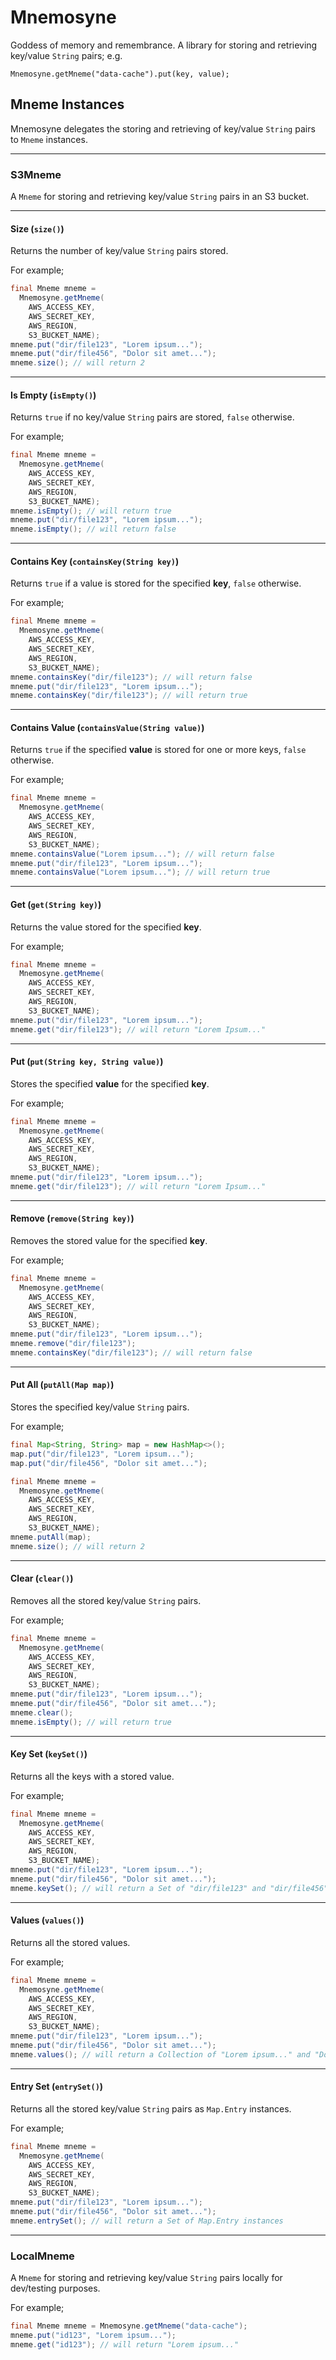 # Mnemosyne
Goddess of memory and remembrance. A library for storing and retrieving
key/value `String` pairs; e.g.

`Mnemosyne.getMneme("data-cache").put(key, value);`

## Mneme Instances
Mnemosyne delegates the storing and retrieving of key/value `String` pairs to
`Mneme` instances.

---

### S3Mneme
A `Mneme` for storing and retrieving key/value `String` pairs in an S3 bucket.

---

#### Size (`size()`)
Returns the number of key/value `String` pairs stored.

For example;

```java
final Mneme mneme =
  Mnemosyne.getMneme(
    AWS_ACCESS_KEY,
    AWS_SECRET_KEY,
    AWS_REGION,
    S3_BUCKET_NAME);
mneme.put("dir/file123", "Lorem ipsum...");
mneme.put("dir/file456", "Dolor sit amet...");
mneme.size(); // will return 2
```

---

#### Is Empty (`isEmpty()`)
Returns `true` if no key/value `String` pairs are stored, `false` otherwise.

For example;

```java
final Mneme mneme =
  Mnemosyne.getMneme(
    AWS_ACCESS_KEY,
    AWS_SECRET_KEY,
    AWS_REGION,
    S3_BUCKET_NAME);
mneme.isEmpty(); // will return true
mneme.put("dir/file123", "Lorem ipsum...");
mneme.isEmpty(); // will return false
```

---

#### Contains Key (`containsKey(String key)`)
Returns `true` if a value is stored for the specified **key**, `false`
otherwise.

For example;

```java
final Mneme mneme =
  Mnemosyne.getMneme(
    AWS_ACCESS_KEY,
    AWS_SECRET_KEY,
    AWS_REGION,
    S3_BUCKET_NAME);
mneme.containsKey("dir/file123"); // will return false
mneme.put("dir/file123", "Lorem ipsum...");
mneme.containsKey("dir/file123"); // will return true
```

---

#### Contains Value (`containsValue(String value)`)
Returns `true` if the specified **value** is stored for one or more keys,
`false` otherwise.

For example;

```java
final Mneme mneme =
  Mnemosyne.getMneme(
    AWS_ACCESS_KEY,
    AWS_SECRET_KEY,
    AWS_REGION,
    S3_BUCKET_NAME);
mneme.containsValue("Lorem ipsum..."); // will return false
mneme.put("dir/file123", "Lorem ipsum...");
mneme.containsValue("Lorem ipsum..."); // will return true
```

---

#### Get (`get(String key)`)
Returns the value stored for the specified **key**.

For example;

```java
final Mneme mneme =
  Mnemosyne.getMneme(
    AWS_ACCESS_KEY,
    AWS_SECRET_KEY,
    AWS_REGION,
    S3_BUCKET_NAME);
mneme.put("dir/file123", "Lorem ipsum...");
mneme.get("dir/file123"); // will return "Lorem Ipsum..."
```

---

#### Put (`put(String key, String value)`)
Stores the specified **value** for the specified **key**.

For example;

```java
final Mneme mneme =
  Mnemosyne.getMneme(
    AWS_ACCESS_KEY,
    AWS_SECRET_KEY,
    AWS_REGION,
    S3_BUCKET_NAME);
mneme.put("dir/file123", "Lorem ipsum...");
mneme.get("dir/file123"); // will return "Lorem Ipsum..."
```

---

#### Remove (`remove(String key)`)
Removes the stored value for the specified **key**.

For example;

```java
final Mneme mneme =
  Mnemosyne.getMneme(
    AWS_ACCESS_KEY,
    AWS_SECRET_KEY,
    AWS_REGION,
    S3_BUCKET_NAME);
mneme.put("dir/file123", "Lorem ipsum...");
mneme.remove("dir/file123");
mneme.containsKey("dir/file123"); // will return false
```

---

#### Put All (`putAll(Map map)`)
Stores the specified key/value `String` pairs.

For example;

```java
final Map<String, String> map = new HashMap<>();
map.put("dir/file123", "Lorem ipsum...");
map.put("dir/file456", "Dolor sit amet...");

final Mneme mneme =
  Mnemosyne.getMneme(
    AWS_ACCESS_KEY,
    AWS_SECRET_KEY,
    AWS_REGION,
    S3_BUCKET_NAME);
mneme.putAll(map);
mneme.size(); // will return 2
```

---

#### Clear (`clear()`)
Removes all the stored key/value `String` pairs.

For example;

```java
final Mneme mneme =
  Mnemosyne.getMneme(
    AWS_ACCESS_KEY,
    AWS_SECRET_KEY,
    AWS_REGION,
    S3_BUCKET_NAME);
mneme.put("dir/file123", "Lorem ipsum...");
mneme.put("dir/file456", "Dolor sit amet...");
mneme.clear();
mneme.isEmpty(); // will return true
```

---

#### Key Set (`keySet()`)
Returns all the keys with a stored value.

For example;

```java
final Mneme mneme =
  Mnemosyne.getMneme(
    AWS_ACCESS_KEY,
    AWS_SECRET_KEY,
    AWS_REGION,
    S3_BUCKET_NAME);
mneme.put("dir/file123", "Lorem ipsum...");
mneme.put("dir/file456", "Dolor sit amet...");
mneme.keySet(); // will return a Set of "dir/file123" and "dir/file456"
```

---

#### Values (`values()`)
Returns all the stored values.

For example;

```java
final Mneme mneme =
  Mnemosyne.getMneme(
    AWS_ACCESS_KEY,
    AWS_SECRET_KEY,
    AWS_REGION,
    S3_BUCKET_NAME);
mneme.put("dir/file123", "Lorem ipsum...");
mneme.put("dir/file456", "Dolor sit amet...");
mneme.values(); // will return a Collection of "Lorem ipsum..." and "Dolor sit amet"
```

---

#### Entry Set (`entrySet()`)
Returns all the stored key/value `String` pairs as `Map.Entry` instances.

For example;

```java
final Mneme mneme =
  Mnemosyne.getMneme(
    AWS_ACCESS_KEY,
    AWS_SECRET_KEY,
    AWS_REGION,
    S3_BUCKET_NAME);
mneme.put("dir/file123", "Lorem ipsum...");
mneme.put("dir/file456", "Dolor sit amet...");
mneme.entrySet(); // will return a Set of Map.Entry instances
```

---

### LocalMneme
A `Mneme` for storing and retrieving key/value `String` pairs locally for
dev/testing purposes.

For example;

```java
final Mneme mneme = Mnemosyne.getMneme("data-cache");
mneme.put("id123", "Lorem ipsum...");
mneme.get("id123"); // will return "Lorem ipsum..."
```
